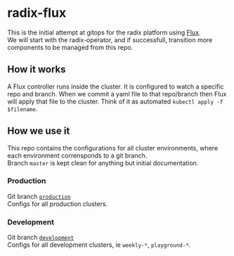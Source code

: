 # radix-flux
This is the initial attempt at gitops for the radix platform using [Flux](https://github.com/weaveworks/flux/).  
We will start with the radix-operator, and if successfull, transition more components to be managed from this repo.

## How it works
A Flux controller runs inside the cluster. It is configured to watch a specific repo and branch. When we commit a yaml file to that repo/branch then Flux will apply that file to the cluster. Think of it as automated `kubectl apply -f $filename`.

## How we use it
This repo contains the configurations for all cluster environments, where each environment corrensponds to a git branch.  
Branch `master` is kept clean for anything but initial documentation.  

### Production
Git branch [`production`](https://github.com/equinor/radix-flux/tree/production)  
Configs for all production clusters.  

### Development
Git branch [`development`](https://github.com/equinor/radix-flux/tree/development)  
Configs for all development clusters, ie `weekly-*`, `playground-*`.  
